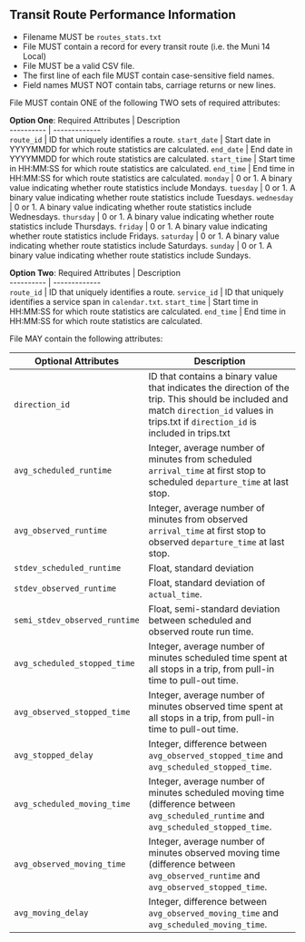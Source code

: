 ## Transit Route Performance Information

 *  Filename MUST be `routes_stats.txt`
 *  File MUST contain a record for every transit route (i.e. the Muni 14 Local) 
 *  File MUST be a valid CSV file.
 *  The first line of each file MUST contain case-sensitive field names.
 *  Field names MUST NOT contain tabs, carriage returns or new lines.

File MUST contain ONE of the following TWO sets of required attributes:

**Option One**:
Required Attributes	| Description										
----------			| -------------		
`route_id`			| ID that uniquely identifies a route.
`start_date`		| Start date in YYYYMMDD for which route statistics are calculated.
`end_date`			| End date in YYYYMMDD for which route statistics are calculated.
`start_time`		| Start time in HH:MM:SS for which route statistics are calculated.
`end_time`			| End time in HH:MM:SS for which route statistics are calculated.
`monday`			| 0 or 1. A binary value indicating whether route statistics include Mondays.
`tuesday`			| 0 or 1. A binary value indicating whether route statistics include Tuesdays.
`wednesday`			| 0 or 1. A binary value indicating whether route statistics include Wednesdays.
`thursday`			| 0 or 1. A binary value indicating whether route statistics include Thursdays.
`friday`			| 0 or 1. A binary value indicating whether route statistics include Fridays.
`saturday`			| 0 or 1. A binary value indicating whether route statistics include Saturdays.
`sunday`			| 0 or 1. A binary value indicating whether route statistics include Sundays.

**Option Two**:
Required Attributes	| Description										
----------			| -------------		
`route_id`			| ID that uniquely identifies a route.
`service_id`		| ID that uniquely identifies a service span in `calendar.txt`.
`start_time`		| Start time in HH:MM:SS for which route statistics are calculated.
`end_time`			| End time in HH:MM:SS for which route statistics are calculated.

File MAY contain the following attributes:

Optional Attributes				| Description										
----------						| -------------		
`direction_id`					| ID that contains a binary value that indicates the direction of the trip.  This should be included and match `direction_id` values in trips.txt if `direction_id` is included in trips.txt
`avg_scheduled_runtime`			| Integer, average number of minutes from scheduled `arrival_time` at first stop to scheduled `departure_time` at last stop.
`avg_observed_runtime`			| Integer, average number of minutes from observed `arrival_time` at first stop to observed `departure_time` at last stop.
`stdev_scheduled_runtime`		| Float, standard deviation 
`stdev_observed_runtime`		| Float, standard deviation of `actual_time`.
`semi_stdev_observed_runtime`	| Float, semi-standard deviation between scheduled and observed route run time.
`avg_scheduled_stopped_time`	| Integer, average number of minutes scheduled time spent at all stops in a trip, from pull-in time to pull-out time.
`avg_observed_stopped_time`		| Integer, average number of minutes observed time spent at all stops in a trip, from pull-in time to pull-out time.
`avg_stopped_delay`				| Integer, difference between `avg_observed_stopped_time` and `avg_scheduled_stopped_time`.
`avg_scheduled_moving_time`		| Integer, average number of minutes scheduled moving time (difference between `avg_scheduled_runtime` and `avg_scheduled_stopped_time`.
`avg_observed_moving_time`		| Integer, average number of minutes observed moving time (difference between `avg_observed_runtime` and `avg_observed_stopped_time`.
`avg_moving_delay`				| Integer, difference between `avg_observed_moving_time` and `avg_scheduled_moving_time`.